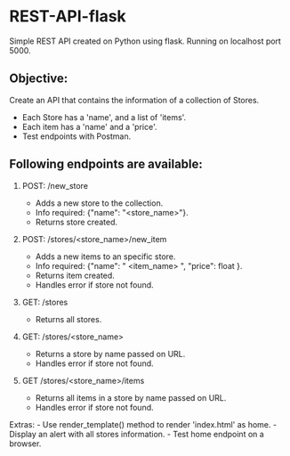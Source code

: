 # REST-API-flask

Simple REST API created on Python using flask.
Running on localhost port 5000.

## Objective:

Create an API that contains the information of a collection of Stores.
- Each Store has a 'name', and a list of 'items'. 
- Each item has a 'name' and a 'price'.
- Test endpoints with Postman.

## Following endpoints are available:

1. POST: /new_store
    - Adds a new store to the collection.
    - Info required: {"name": "<store_name>"}.
    - Returns store created.


2. POST: /stores/<store_name>/new_item
    - Adds a new items to an specific store.
    - Info required: {"name": " <item_name> ", "price": float }.
    - Returns item created.
    - Handles error if store not found.


3. GET: /stores
    - Returns all stores.


4. GET: /stores/<store_name>
    - Returns a store by name passed on URL.
    - Handles error if store not found.


5. GET /stores/<store_name>/items
    - Returns all items in a store by name passed on URL.
    - Handles error if store not found.


Extras:
    - Use render_template() method to render 'index.html' as home.
    - Display an alert with all stores information.
    - Test home endpoint on a browser.

